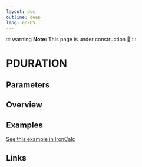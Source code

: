 ```yaml
---
layout: doc
outline: deep
lang: en-US
---
```


::: warning
**Note:** This page is under construction 🚧
:::

# PDURATION

## Parameters

## Overview

## Examples

[See this example in IronCalc](https://app.ironcalc.com/?filename=pduration)

## Links